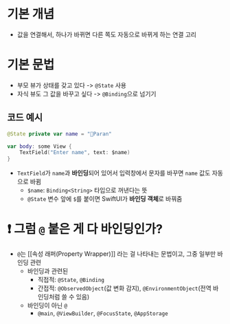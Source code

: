 # 기본 개념
-  값을 연결해서, 하나가 바뀌면 다른 쪽도 자동으로 바뀌게 하는 연결 고리

# 기본 문법
- 부모 뷰가 상태를 갖고 있다 -> `@State` 사용
- 자식 뷰도 그 값을 바꾸고 싶다 -> `@Binding`으로 넘기기
## 코드 예시
```swift
@State private var name = "Paran"

var body: some View {
    TextField("Enter name", text: $name)
}
```
- `TextField`가 `name`과 **바인딩**되어 있어서 입력창에서 문자를 바꾸면 `name` 값도 자동으로 바뀜
	- `$name`: `Binding<String>` 타입으로 꺼낸다는 뜻
	- `@State` 변수 앞에 `$`를 붙이면 SwiftUI가 **바인딩 객체**로 바꿔줌

# ❗️ 그럼 `@` 붙은 게 다 바인딩인가?
- `@`는 [[속성 래퍼(Property Wrapper)]] 라는 걸 나타내는 문법이고,  그중 일부만 바인딩 관련
	- 바인딩과 관련된 
		- 직접적: `@State`, `@Binding`
		- 간접적: `@ObservedObject`(값 변화 감지), `@EnvironmentObject`(전역 바인딩처럼 쓸 수 있음)
	- 바인딩이 아닌 `@`
		- `@main`, `@ViewBuilder`, `@FocusState`, `@AppStorage`
